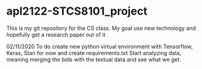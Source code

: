 # apl2122-STCS8101_project
This is my git repository for the CS class. My goal use new technology and hopefully get a research paper out of it

02/11/2020
To do create new python virtual environment with Tensorflow, Keras, Stan for now and create requirements.txt
Start analyzing data, meaning merging the bids with the textual data and see what we get.